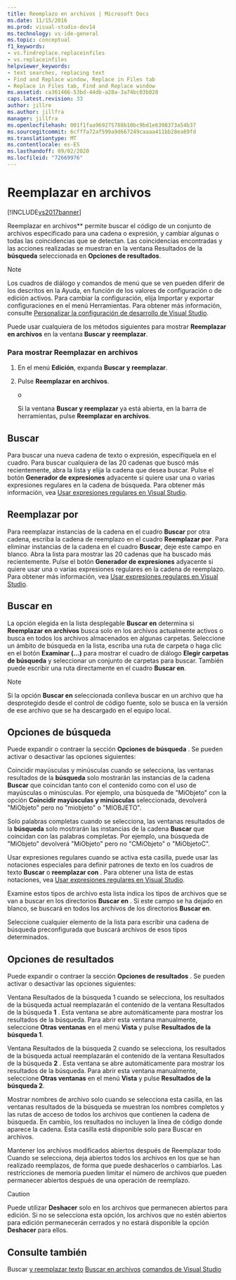 ```yaml
---
title: Reemplazo en archivos | Microsoft Docs
ms.date: 11/15/2016
ms.prod: visual-studio-dev14
ms.technology: vs-ide-general
ms.topic: conceptual
f1_keywords:
- vs.findreplace.replaceinfiles
- vs.replaceinfiles
helpviewer_keywords:
- text searches, replacing text
- Find and Replace window, Replace in Files tab
- Replace in Files tab, Find and Replace window
ms.assetid: ca361466-53bd-44db-a28a-3a74bc03b028
caps.latest.revision: 33
author: jillre
ms.author: jillfra
manager: jillfra
ms.openlocfilehash: 001f1faa969275788b10bc9bd1e6398373a54b37
ms.sourcegitcommit: 6cfffa72af599a9d667249caaaa411bb28ea69fd
ms.translationtype: MT
ms.contentlocale: es-ES
ms.lasthandoff: 09/02/2020
ms.locfileid: "72669976"
---
```

# <a name="replace-in-files"></a>Reemplazar en archivos
[!INCLUDE[vs2017banner](../includes/vs2017banner.md)]

Reemplazar en archivos** permite buscar el código de un conjunto de archivos especificado para una cadena o expresión, y cambiar algunas o todas las coincidencias que se detectan. Las coincidencias encontradas y las acciones realizadas se muestran en la ventana Resultados de la **búsqueda** seleccionada en **Opciones de resultados**.

> [!NOTE]
> Los cuadros de diálogo y comandos de menú que se ven pueden diferir de los descritos en la Ayuda, en función de los valores de configuración o de edición activos. Para cambiar la configuración, elija Importar y exportar configuraciones en el menú Herramientas. Para obtener más información, consulte [Personalizar la configuración de desarrollo de Visual Studio](https://msdn.microsoft.com/22c4debb-4e31-47a8-8f19-16f328d7dcd3).

 Puede usar cualquiera de los métodos siguientes para mostrar **Reemplazar en archivos** en la ventana **Buscar y reemplazar**.

### <a name="to-display-replace-in-files"></a>Para mostrar Reemplazar en archivos

1. En el menú **Edición**, expanda **Buscar y reemplazar**.

2. Pulse **Reemplazar en archivos**.

     o

     Si la ventana **Buscar y reemplazar** ya está abierta, en la barra de herramientas, pulse **Reemplazar en archivos**.

## <a name="find-what"></a>Buscar
 Para buscar una nueva cadena de texto o expresión, especifíquela en el cuadro. Para buscar cualquiera de las 20 cadenas que buscó más recientemente, abra la lista y elija la cadena que desea buscar. Pulse el botón **Generador de expresiones** adyacente si quiere usar una o varias expresiones regulares en la cadena de búsqueda. Para obtener más información, vea [Usar expresiones regulares en Visual Studio](../ide/using-regular-expressions-in-visual-studio.md).

## <a name="replace-with"></a>Reemplazar por
 Para reemplazar instancias de la cadena en el cuadro **Buscar** por otra cadena, escriba la cadena de reemplazo en el cuadro **Reemplazar por**. Para eliminar instancias de la cadena en el cuadro **Buscar**, deje este campo en blanco. Abra la lista para mostrar las 20 cadenas que ha buscado más recientemente. Pulse el botón **Generador de expresiones** adyacente si quiere usar una o varias expresiones regulares en la cadena de reemplazo. Para obtener más información, vea [Usar expresiones regulares en Visual Studio](../ide/using-regular-expressions-in-visual-studio.md).

## <a name="look-in"></a>Buscar en
 La opción elegida en la lista desplegable **Buscar en** determina si **Reemplazar en archivos** busca solo en los archivos actualmente activos o busca en todos los archivos almacenados en algunas carpetas. Seleccione un ámbito de búsqueda en la lista, escriba una ruta de carpeta o haga clic en el botón **Examinar (...)** para mostrar el cuadro de diálogo **Elegir carpetas de búsqueda** y seleccionar un conjunto de carpetas para buscar. También puede escribir una ruta directamente en el cuadro **Buscar en**.

> [!NOTE]
> Si la opción **Buscar en** seleccionada conlleva buscar en un archivo que ha desprotegido desde el control de código fuente, solo se busca en la versión de ese archivo que se ha descargado en el equipo local.

## <a name="find-options"></a>Opciones de búsqueda
 Puede expandir o contraer la sección **Opciones de búsqueda** . Se pueden activar o desactivar las opciones siguientes:

 Coincidir mayúsculas y minúsculas cuando se selecciona, las ventanas resultados de la **búsqueda** solo mostrarán las instancias de la cadena **Buscar** que coincidan tanto con el contenido como con el uso de mayúsculas o minúsculas. Por ejemplo, una búsqueda de "MiObjeto" con la opción **Coincidir mayúsculas y minúsculas** seleccionada, devolverá "MiObjeto" pero no "miobjeto" o "MIOBJETO".

 Solo palabras completas cuando se selecciona, las ventanas resultados de la **búsqueda** solo mostrarán las instancias de la cadena **Buscar** que coincidan con las palabras completas. Por ejemplo, una búsqueda de "MiObjeto" devolverá "MiObjeto" pero no "CMiObjeto" o "MiObjetoC".

 Usar expresiones regulares cuando se activa esta casilla, puede usar las notaciones especiales para definir patrones de texto en los cuadros de texto **Buscar** o **reemplazar con** . Para obtener una lista de estas notaciones, vea [Usar expresiones regulares en Visual Studio](../ide/using-regular-expressions-in-visual-studio.md).

 Examine estos tipos de archivo esta lista indica los tipos de archivos que se van a buscar en los directorios **Buscar en** . Si este campo se ha dejado en blanco, se buscará en todos los archivos de los directorios **Buscar en**.

 Seleccione cualquier elemento de la lista para escribir una cadena de búsqueda preconfigurada que buscará archivos de esos tipos determinados.

## <a name="result-options"></a>Opciones de resultados
 Puede expandir o contraer la sección **Opciones de resultados** . Se pueden activar o desactivar las opciones siguientes:

 Ventana Resultados de la búsqueda 1 cuando se selecciona, los resultados de la búsqueda actual reemplazarán el contenido de la ventana Resultados de la búsqueda **1** . Esta ventana se abre automáticamente para mostrar los resultados de la búsqueda. Para abrir esta ventana manualmente, seleccione **Otras ventanas** en el menú **Vista** y pulse **Resultados de la búsqueda 1**.

 Ventana Resultados de la búsqueda 2 cuando se selecciona, los resultados de la búsqueda actual reemplazarán el contenido de la ventana Resultados de la búsqueda **2** . Esta ventana se abre automáticamente para mostrar los resultados de la búsqueda. Para abrir esta ventana manualmente, seleccione **Otras ventanas** en el menú **Vista** y pulse **Resultados de la búsqueda 2**.

 Mostrar nombres de archivo solo cuando se selecciona esta casilla, en las ventanas resultados de la búsqueda se muestran los nombres completos y las rutas de acceso de todos los archivos que contienen la cadena de búsqueda. En cambio, los resultados no incluyen la línea de código donde aparece la cadena. Esta casilla está disponible solo para Buscar en archivos.

 Mantener los archivos modificados abiertos después de Reemplazar todo Cuando se selecciona, deja abiertos todos los archivos en los que se han realizado reemplazos, de forma que puede deshacerlos o cambiarlos. Las restricciones de memoria pueden limitar el número de archivos que pueden permanecer abiertos después de una operación de reemplazo.

> [!CAUTION]
> Puede utilizar **Deshacer** solo en los archivos que permanecen abiertos para edición. Si no se selecciona esta opción, los archivos que no estén abiertos para edición permanecerán cerrados y no estará disponible la opción **Deshacer** para ellos.

## <a name="see-also"></a>Consulte también
 Buscar [y reemplazar texto](../ide/finding-and-replacing-text.md) [Buscar en archivos](../ide/find-in-files.md) [comandos de Visual Studio](../ide/reference/visual-studio-commands.md)
